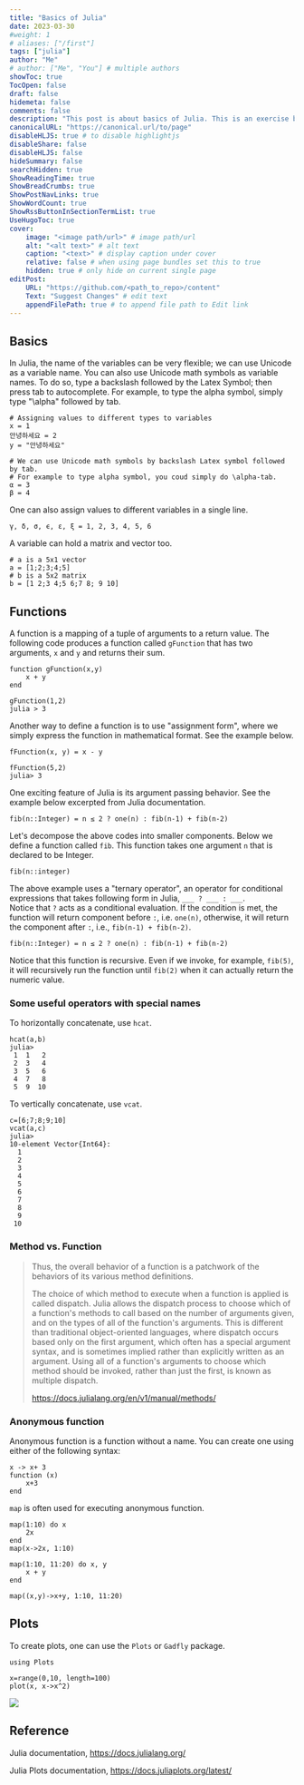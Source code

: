 ```yaml
---
title: "Basics of Julia"
date: 2023-03-30
#weight: 1
# aliases: ["/first"]
tags: ["julia"]
author: "Me"
# author: ["Me", "You"] # multiple authors
showToc: true
TocOpen: false
draft: false
hidemeta: false
comments: false
description: "This post is about basics of Julia. This is an exercise before running the simulation for my job market paper using Julia"
canonicalURL: "https://canonical.url/to/page"
disableHLJS: true # to disable highlightjs
disableShare: false
disableHLJS: false
hideSummary: false
searchHidden: true
ShowReadingTime: true
ShowBreadCrumbs: true
ShowPostNavLinks: true
ShowWordCount: true
ShowRssButtonInSectionTermList: true
UseHugoToc: true
cover:
    image: "<image path/url>" # image path/url
    alt: "<alt text>" # alt text
    caption: "<text>" # display caption under cover
    relative: false # when using page bundles set this to true
    hidden: true # only hide on current single page
editPost:
    URL: "https://github.com/<path_to_repo>/content"
    Text: "Suggest Changes" # edit text
    appendFilePath: true # to append file path to Edit link
---
```


## Basics 

In Julia, the name of the variables can be very flexible; we can use Unicode as a variable name. You can also use Unicode math symbols as variable names. To do so, type a backslash followed by the Latex Symbol; then press tab to autocomplete. For example, to type the alpha symbol, simply type "\alpha" followed by tab. 

```{julia}
# Assigning values to different types to variables 
x = 1
안녕하세요 = 2
y = "안녕하세요"

# We can use Unicode math symbols by backslash Latex symbol followed by tab. 
# For example to type alpha symbol, you coud simply do \alpha-tab. 
α = 3
β = 4
```

One can also assign values to different  variables in a single line. 
``` 
γ, δ, σ, ϵ, ε, ξ = 1, 2, 3, 4, 5, 6
```

A variable can hold a matrix and vector too.
```
# a is a 5x1 vector
a = [1;2;3;4;5]
# b is a 5x2 matrix
b = [1 2;3 4;5 6;7 8; 9 10]

```

## Functions 
A function is a mapping of a tuple of arguments to a return value. The following code produces a function called `gFunction` that has two arguments, `x` and `y` and returns their sum.  

```
function gFunction(x,y)
    x + y 
end 

gFunction(1,2)
julia > 3 
```

Another way to define a function is to use "assignment form", where we simply express the function in mathematical format. See the example below.

```
fFunction(x, y) = x - y 

fFunction(5,2) 
julia> 3
```

One exciting feature of Julia is its argument passing behavior. See the example below excerpted from Julia documentation. 
```
fib(n::Integer) = n ≤ 2 ? one(n) : fib(n-1) + fib(n-2)
```

Let's decompose the above codes into smaller components. Below we define a function called `fib`. This function takes one argument `n` that is declared to be Integer. 
```
fib(n::integer)
```
The above example uses a "ternary operator", an operator for conditional expressions that takes following form in Julia, `___ ? ___ : ___`.  
Notice that `?` acts as a conditional evaluation. If the condition is met, the function will return component before `:`, i.e. `one(n)`, otherwise, it will return the component after `:`, i.e., `fib(n-1) + fib(n-2)`. 
```
fib(n::Integer) = n ≤ 2 ? one(n) : fib(n-1) + fib(n-2)
```

Notice that this function is recursive. Even if we invoke, for example, `fib(5)`, it will recursively run the function until `fib(2)` when it can actually return the numeric value. 

### Some useful operators with special names 

To horizontally concatenate, use `hcat`. 
```
hcat(a,b)
julia>  
 1  1   2
 2  3   4
 3  5   6
 4  7   8
 5  9  10
```
To vertically concatenate, use `vcat`. 

```
c=[6;7;8;9;10]
vcat(a,c)
julia>
10-element Vector{Int64}:
  1
  2
  3
  4
  5
  6
  7
  8
  9
 10

```
### Method vs. Function 

>  Thus, the overall behavior of a function is a patchwork of the behaviors of its various method definitions. 
>
> The choice of which method to execute when a function is applied is called dispatch. Julia allows the dispatch process to choose which of a function's methods to call based on the number of arguments given, and on the types of all of the function's arguments. This is different than traditional object-oriented languages, where dispatch occurs based only on the first argument, which often has a special argument syntax, and is sometimes implied rather than explicitly written as an argument. Using all of a function's arguments to choose which method should be invoked, rather than just the first, is known as multiple dispatch. 
> 
> https://docs.julialang.org/en/v1/manual/methods/

### Anonymous function 

Anonymous function is a function without a name. You can create one using either of the following syntax: 
```
x -> x+ 3
function (x) 
    x+3
end 
```

`map` is often used for executing anonymous function. 

```
map(1:10) do x 
    2x 
end 
map(x->2x, 1:10)

map(1:10, 11:20) do x, y
    x + y
end

map((x,y)->x+y, 1:10, 11:20)
```
## Plots 

To create plots, one can use the `Plots` or `Gadfly` package.
```
using Plots 

x=range(0,10, length=100)
plot(x, x->x^2)
```
![](../img/plot_5.svg)

## Reference 

Julia documentation, https://docs.julialang.org/

Julia Plots documentation, https://docs.juliaplots.org/latest/